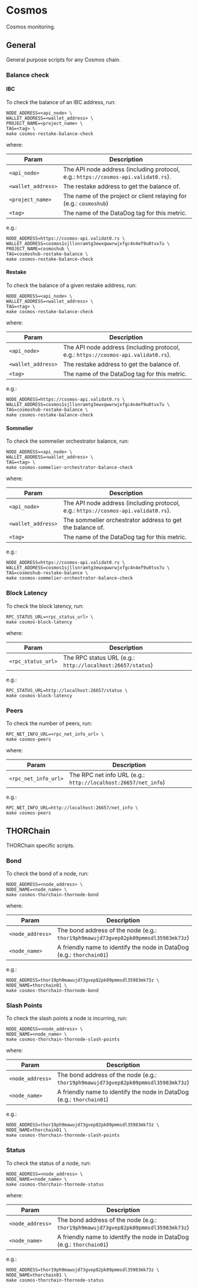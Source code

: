 # Cosmos

Cosmos monitoring.

## General

General purpose scripts for any Cosmos chain.

### Balance check

#### IBC

To check the balance of an IBC address, run:

```console
NODE_ADDRESS=<api_node> \
WALLET_ADDRESS=<wallet_address> \
PROJECT_NAME=<project_name> \
TAG=<tag> \
make cosmos-restake-balance-check
```

where:

|Param|Description|
|-----|-----------|
|`<api_node>`|The API node address (including protocol, e.g.: `https://cosmos-api.validat0.rs`).|
|`<wallet_address>`|The restake address to get the balance of.|
|`<project_name>`|The name of the project or client relaying for (e.g.: `cosmoshub`)|
|`<tag>`|The name of the DataDog tag for this metric.|

e.g.:

```console
NODE_ADDRESS=https://cosmos-api.validat0.rs \
WALLET_ADDRESS=cosmos1sjllsnramtg3ewxqwwrwjxfgc4n4ef9u0tvx7u \
PROJECT_NAME=cosmoshub \
TAG=cosmoshub-restake-balance \
make cosmos-restake-balance-check
```

#### Restake

To check the balance of a given restake address, run:

```console
NODE_ADDRESS=<api_node> \
WALLET_ADDRESS=<wallet_address> \
TAG=<tag> \
make cosmos-restake-balance-check
```

where:

|Param|Description|
|-----|-----------|
|`<api_node>`|The API node address (including protocol, e.g.: `https://cosmos-api.validat0.rs`).|
|`<wallet_address>`|The restake address to get the balance of.|
|`<tag>`|The name of the DataDog tag for this metric.|

e.g.:

```console
NODE_ADDRESS=https://cosmos-api.validat0.rs \
WALLET_ADDRESS=cosmos1sjllsnramtg3ewxqwwrwjxfgc4n4ef9u0tvx7u \
TAG=cosmoshub-restake-balance \
make cosmos-restake-balance-check
```

#### Sommelier

To check the sommelier orchestrator balance, run:

```console
NODE_ADDRESS=<api_node> \
WALLET_ADDRESS=<wallet_address> \
TAG=<tag> \
make cosmos-sommelier-orchestrator-balance-check
```

where:

|Param|Description|
|-----|-----------|
|`<api_node>`|The API node address (including protocol, e.g.: `https://cosmos-api.validat0.rs`).|
|`<wallet_address>`|The sommelier orchestrator address to get the balance of.|
|`<tag>`|The name of the DataDog tag for this metric.|

e.g.:

```console
NODE_ADDRESS=https://cosmos-api.validat0.rs \
WALLET_ADDRESS=cosmos1sjllsnramtg3ewxqwwrwjxfgc4n4ef9u0tvx7u \
TAG=cosmoshub-restake-balance \
make cosmos-sommelier-orchestrator-balance-check
```

### Block Latency

To check the block latency, run:

```console
RPC_STATUS_URL=<rpc_status_url> \
make cosmos-block-latency
```

where:

|Param|Description|
|-----|-----------|
|`<rpc_status_url>`|The RPC status URL (e.g.: `http://localhost:26657/status`) |

e.g.:

```console
RPC_STATUS_URL=http://localhost:26657/status \
make cosmos-block-latency
```

### Peers

To check the number of peers, run:

```console
RPC_NET_INFO_URL=<rpc_net_info_url> \
make cosmos-peers
```

where:

|Param|Description|
|-----|-----------|
|`<rpc_net_info_url>`|The RPC net info URL (e.g.: `http://localhost:26657/net_info`) |

e.g.:

```console
RPC_NET_INFO_URL=http://localhost:26657/net_info \
make cosmos-peers
```

## THORChain

THORChain specific scripts.

### Bond

To check the bond of a node, run:

```console
NODE_ADDRESS=<node_address> \
NODE_NAME=<node_name> \
make cosmos-thorchain-thornode-bond
```

where:

|Param|Description|
|-----|-----------|
|`<node_address>`|The bond address of the node (e.g.: `thor19ph9mawujd73gvep82pk09pmmsdl35983mk73z`)|
|`<node_name>`|A friendly name to identify the node in DataDog (e.g.: `thorchain01`)|

e.g.:

```console
NODE_ADDRESS=thor19ph9mawujd73gvep82pk09pmmsdl35983mk73z \
NODE_NAME=thorchain01 \
make cosmos-thorchain-thornode-bond
```

### Slash Points

To check the slash points a node is incurring, run:

```console
NODE_ADDRESS=<node_address> \
NODE_NAME=<node_name> \
make cosmos-thorchain-thornode-slash-points
```

where:

|Param|Description|
|-----|-----------|
|`<node_address>`|The bond address of the node (e.g.: `thor19ph9mawujd73gvep82pk09pmmsdl35983mk73z`)|
|`<node_name>`|A friendly name to identify the node in DataDog (e.g.: `thorchain01`)|

e.g.:

```console
NODE_ADDRESS=thor19ph9mawujd73gvep82pk09pmmsdl35983mk73z \
NODE_NAME=thorchain01 \
make cosmos-thorchain-thornode-slash-points
```

### Status

To check the status of a node, run:

```console
NODE_ADDRESS=<node_address> \
NODE_NAME=<node_name> \
make cosmos-thorchain-thornode-status
```

where:

|Param|Description|
|-----|-----------|
|`<node_address>`|The bond address of the node (e.g.: `thor19ph9mawujd73gvep82pk09pmmsdl35983mk73z`)|
|`<node_name>`|A friendly name to identify the node in DataDog (e.g.: `thorchain01`)|

e.g.:

```console
NODE_ADDRESS=thor19ph9mawujd73gvep82pk09pmmsdl35983mk73z \
NODE_NAME=thorchain01 \
make cosmos-thorchain-thornode-status
```
